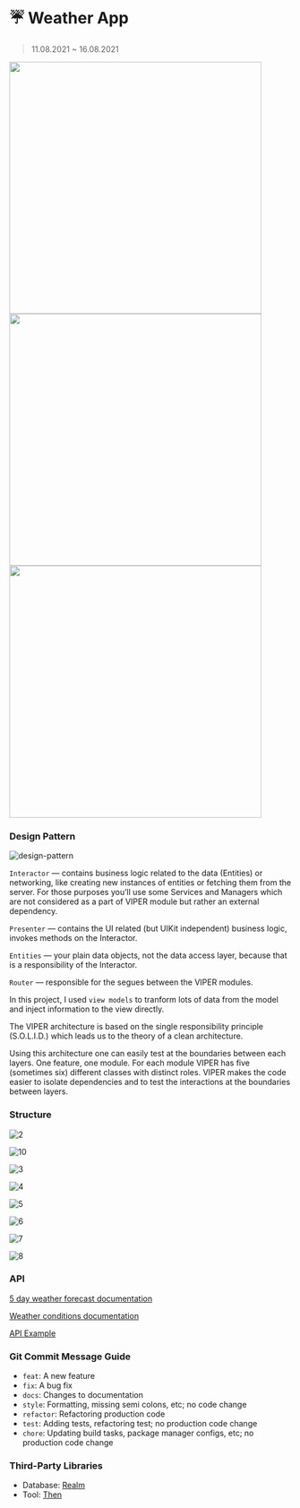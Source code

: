# ☔️ Weather App
> 11.08.2021 ~ 16.08.2021

<p>
  <img src="./image/preview.gif", height = 450/>
  <img src="./image/preview2.png", height = 450/>
  <img src="./image/preview3.png", height = 450/>
</p>

### Design Pattern

![design-pattern](./image/1.png)

`Interactor` — contains business logic related to the data (Entities) or networking, like creating new instances of entities or fetching them from the server. For those purposes you’ll use some Services and Managers which are not considered as a part of VIPER module but rather an external dependency.

`Presenter` — contains the UI related (but UIKit independent) business logic, invokes methods on the Interactor.

`Entities` — your plain data objects, not the data access layer, because that is a responsibility of the Interactor.

`Router` — responsible for the segues between the VIPER modules.

In this project, I used `view models` to tranform lots of data from the model and inject information to the view directly.

The VIPER architecture is based on the single responsibility principle (S.O.L.I.D.) which leads us to the theory of a clean architecture.

Using this architecture one can easily test at the boundaries between each layers. One feature, one module. For each module VIPER has five (sometimes six) different classes with distinct roles. VIPER makes the code easier to isolate dependencies and to test the interactions at the boundaries between layers.

### Structure

![2](./image/2.png)

![10](./image/10.png)

![3](./image/3.png)

![4](./image/4.png)

![5](./image/5.png)

![6](./image/6.png)

![7](./image/7.png)

![8](./image/8.png)

### API

[5 day weather forecast documentation](https://openweathermap.org/forecast5)

[Weather conditions documentation](https://openweathermap.org/weather-conditions#Weather-Condition-Codes-2)

[API Example](https://api.openweathermap.org/data/2.5/forecast?q=paris&APPID=da69ade359c47e35161bf2e2dad374e8&units=metric)

### Git Commit Message Guide

- `feat`: A new feature
- `fix`: A bug fix
- `docs`: Changes to documentation
- `style`: Formatting, missing semi colons, etc; no code change
- `refactor`: Refactoring production code
- `test`: Adding tests, refactoring test; no production code change
- `chore`: Updating build tasks, package manager configs, etc; no production code change

### Third-Party Libraries

* Database: [Realm](https://github.com/realm/realm-cocoa)
* Tool: [Then](https://github.com/devxoul/Then)
